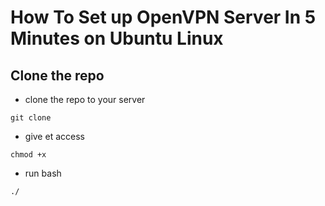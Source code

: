 # How To Set up OpenVPN Server In 5 Minutes on Ubuntu Linux

## Clone the repo

- clone the repo to your server 
```
git clone
```

- give et access
```
chmod +x
```

- run bash
```
./
```
